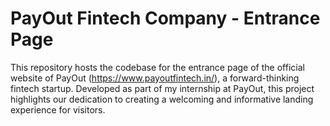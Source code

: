# PayOut Fintech Company - Entrance Page

This repository hosts the codebase for the entrance page of the official website of PayOut (https://www.payoutfintech.in/), a forward-thinking fintech startup. Developed as part of my internship at PayOut, this project highlights our dedication to creating a welcoming and informative landing experience for visitors.
